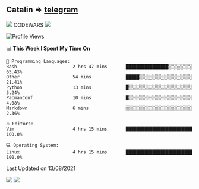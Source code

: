 ## Catalin => [telegram](https://t.me/catalinhimself) 
![](https://www.codewars.com/users/Catalinhimself/badges/micro) CODEWARS
![](https://github.com/Catalinhimself/Catalinhimself/blob/main/Sakura_Nene_CPP.jpg)

<!--START_SECTION:waka-->
![Profile Views](http://img.shields.io/badge/Profile%20Views-0-blue)

📊 **This Week I Spent My Time On** 

```text
💬 Programming Languages: 
Bash                     2 hrs 47 mins       ████████████████░░░░░░░░░   65.43% 
Other                    54 mins             █████░░░░░░░░░░░░░░░░░░░░   21.41% 
Python                   13 mins             █░░░░░░░░░░░░░░░░░░░░░░░░   5.24% 
PacmanConf               10 mins             █░░░░░░░░░░░░░░░░░░░░░░░░   4.08% 
Markdown                 6 mins              ░░░░░░░░░░░░░░░░░░░░░░░░░   2.36%

🔥 Editors: 
Vim                      4 hrs 15 mins       █████████████████████████   100.0%

💻 Operating System: 
Linux                    4 hrs 15 mins       █████████████████████████   100.0%

```


 Last Updated on 13/08/2021
<!--END_SECTION:waka-->

![](https://github-readme-stats.vercel.app/api?username=catalinhimself&count_private=true&show_icons=true&theme=calm)
![](https://github-readme-stats.vercel.app/api/wakatime?username=catalinhimself&theme=calm)

  


